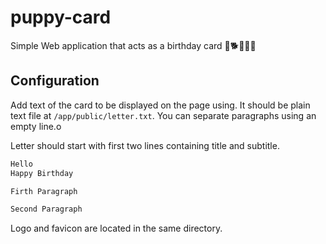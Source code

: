 # puppy-card

Simple Web application that acts as a birthday card 🐶🐕🐕‍🦺🐩

## Configuration

Add text of the card to be displayed on the page using. It should be plain text file at `/app/public/letter.txt`.
You can separate paragraphs using an empty line.o

Letter should start with first two lines containing title and subtitle.

```txt
Hello
Happy Birthday

Firth Paragraph

Second Paragraph
```

Logo and favicon are located in the same directory.
